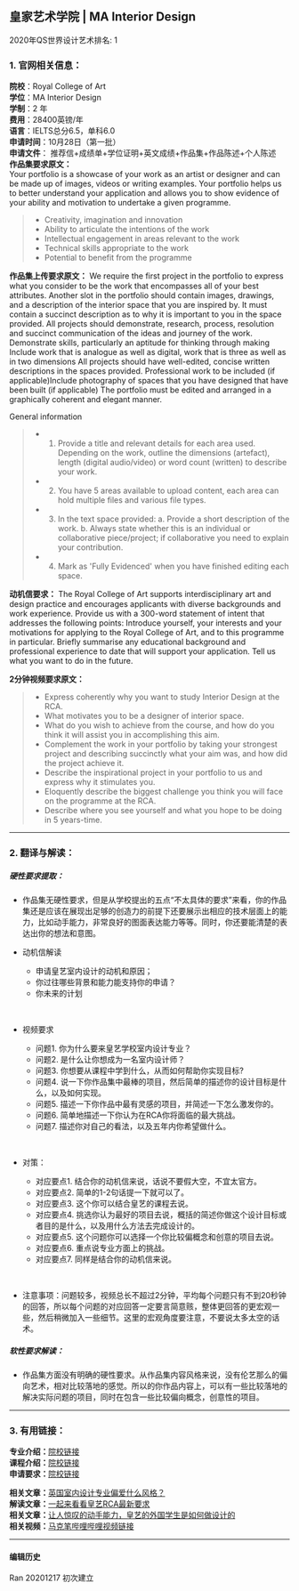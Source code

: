 ## 皇家艺术学院 | MA Interior Design

2020年QS世界设计艺术排名: 1  

### 1. 官网相关信息：

**院校**：Royal College of Art  
**学位**：MA Interior Design  
**学制**：2 年  
**费用**：28400英镑/年  
**语言**：IELTS总分6.5，单科6.0  
**申请时间**：10月28日（第一批）  
**申请文件**： 推荐信+成绩单+学位证明+英文成绩+作品集+作品陈述+个人陈述  
**作品集要求原文：**  
Your portfolio is a showcase of your work as an artist or designer and can be made up of images, videos or writing examples. Your portfolio helps us to better understand your application and allows you to show evidence of your ability and motivation to undertake a given programme.  

> - Creativity, imagination and innovation  
> - Ability to articulate the intentions of the work  
> - Intellectual engagement in areas relevant to the work  
> - Technical skills appropriate to the work
> - Potential to benefit from the programme  

**作品集上传要求原文：**
We require the first project in the portfolio to express what you consider to be the work that encompasses all of your best attributes.
Another slot in the portfolio should contain images, drawings, and a description of the interior space that you are inspired by. It must contain a succinct description as to why it is important to you in the space provided.​​​​​​​
​​​​​​​All projects should demonstrate, research, process, resolution and succinct communication of the ideas and journey of the work.
​​​​​​​Demonstrate skills, particularly an aptitude for thinking through making
​​​​​​​Include work that is analogue as well as digital, work that is three as well as in two dimensions
​​​​​​​All projects should have well-edited, concise written descriptions in the spaces provided.
​​​​​​​Professional work to be included (if applicable)
​​​​​​​Include photography of spaces that you have designed that have been built (if applicable)
The portfolio must be edited and arranged in a graphically coherent and elegant manner.

​​​​​General information
> - 1. Provide a title and relevant details for each area used. Depending on the work, outline the dimensions (artefact), length (digital audio/video) or word count (written) to describe your work.
> - 2. You have 5 areas available to upload content, each area can hold multiple files and various file types.
> - 3. In the text space provided:
a. Provide a short description of the work.
b. Always state whether this is an individual or collaborative piece/project; if collaborative you need to explain your contribution.
> - 4. Mark as 'Fully Evidenced' when you have finished editing each space.  


**动机信要求：**
The Royal College of Art supports interdisciplinary art and design practice and encourages applicants with diverse backgrounds and work experience.
​​​​​​​Provide us with a 300-word statement of intent that addresses the following points:
Introduce yourself, your interests and your motivations for applying to the Royal College of Art, and to this programme in particular.
Briefly summarise any educational background and professional experience to date that will support your application.
Tell us what you want to do in the future.

**2分钟视频要求原文：**   
> - Express coherently why you want to study Interior Design at the RCA.
> - What motivates you to be a designer of interior space.
> - What do you wish to achieve from the course, and how do you think it will assist you in accomplishing this aim.
> - Complement the work in your portfolio by taking your strongest project and describing succinctly what your aim was, and how did the project achieve it.
> - Describe the inspirational project in your portfolio to us and express why it stimulates you.
> - Eloquently describe the biggest challenge you think you will face on the programme at the RCA.
> - Describe where you see yourself and what you hope to be doing in 5 years-time.




---


### 2. 翻译与解读：

##### 硬性要求提取：
- 作品集无硬性要求，但是从学校提出的五点“不太具体的要求”来看，你的作品集还是应该在展现出足够的创造力的前提下还要展示出相应的技术层面上的能力，比如动手能力，非常良好的图面表达能力等等。同时，你还要能清楚的表达出你的想法和意图。

- 动机信解读

    - 申请皇艺室内设计的动机和原因；
    - 你过往哪些背景和能力能支持你的申请？
    - 你未来的计划  
</br>

- 视频要求

  - 问题1. 你为什么要来皇艺学校室内设计专业？
  - 问题2. 是什么让你想成为一名室内设计师？
  - 问题3. 你想要从课程中学到什么，从而如何帮助你实现目标?
  - 问题4. 说一下你作品集中最棒的项目，然后简单的描述你的设计目标是什么，以及如何实现。
  - 问题5. 描述一下你作品中最有灵感的项目，并简述一下怎么激发你的。
  - 问题6. 简单地描述一下你认为在RCA你将面临的最大挑战。
  - 问题7. 描述你对自己的看法，以及五年内你希望做什么。
</br>

- 对策：

  - 对应要点1. 结合你的动机信来说，话说不要假大空，不宜太官方。
  - 对应要点2. 简单的1-2句话提一下就可以了。
  - 对应要点3. 这个你可以结合皇艺的课程去说。
  - 对应要点4. 挑选你认为最好的项目去说，概括的简述你做这个设计目标或者目的是什么，以及用什么方法去完成设计的。
  - 对应要点5. 这个问题你可以选择一个你比较偏概念和创意的项目去说。
  - 对应要点6. 重点说专业方面上的挑战。
  - 对应要点7. 同样是结合你的动机信来说。  

</br>

- 注意事项：问题较多，视频总长不超过2分钟，平均每个问题只有不到20秒钟的回答，所以每个问题的对应回答一定要言简意赅，整体更回答的更宏观一些，然后稍微加入一些细节。这里的宏观角度要注意，不要说太多太空的话术。


##### 软性要求解读：
- 作品集方面没有明确的硬性要求。从作品集内容风格来说，没有伦艺那么的偏向艺术，相对比较落地的感觉。所以的你作品内容上，可以有一些比较落地的解决实际问题的项目，同时在包含一些比较偏向概念，创意性的项目。

---


### 3. 有用链接：

**专业介绍：**[院校链接](https://www.rca.ac.uk/schools/school-of-architecture/interior-design/)  
**课程介绍：**[院校链接](https://www.rca.ac.uk/documents/904/MA_Interior_Design_Programme_Specification_2018-19.pdf)  
**申请要求：**[院校链接](https://www.rca.ac.uk/studying-at-the-rca/apply/application-process/ma-application-process/)

**相关文章：**[英国室内设计专业偏爱什么风格？](http://www.makebi.net/32984.html)  
**解读文章：**[一起来看看皇艺RCA最新要求](http://www.makebi.net/38630.html)    
**相关文章：**[让人惊叹的动手能力，皇艺的外国学生是如何做设计的](http://www.makebi.net/38406.html)  
**相关视频：**[马克笔哔哩哔哩视频链接](https://www.bilibili.com/video/av22598242)  



---


#### 编辑历史

Ran 20201217 初次建立
